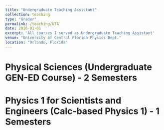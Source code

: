 ```yaml
---
title: "Undergraduate Teaching Assistant"
collection: teaching
type: "Grader"
permalink: /teaching/UTA
date: 2016-01-01
excerpt: 'All courses I served as Undergraduate Teaching Assistant'
venue: "University of Central Florida Physics Dept."
location: "Orlando, Florida"
---
```


# Physical Sciences (Undergraduate GEN-ED Course) - 2 Semesters

# Physics 1 for Scientists and Engineers (Calc-based Physics 1) - 1 Semesters
